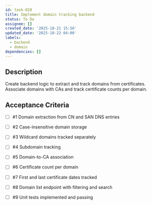 ```yaml
---
id: task-028
title: Implement domain tracking backend
status: To Do
assignee: []
created_date: '2025-10-21 15:50'
updated_date: '2025-10-22 04:00'
labels:
  - backend
  - domain
dependencies: []
---
```


## Description

<!-- SECTION:DESCRIPTION:BEGIN -->
Create backend logic to extract and track domains from certificates. Associate domains with CAs and track certificate counts per domain.
<!-- SECTION:DESCRIPTION:END -->

## Acceptance Criteria
<!-- AC:BEGIN -->
- [ ] #1 Domain extraction from CN and SAN DNS entries
- [ ] #2 Case-insensitive domain storage
- [ ] #3 Wildcard domains tracked separately
- [ ] #4 Subdomain tracking
- [ ] #5 Domain-to-CA association
- [ ] #6 Certificate count per domain
- [ ] #7 First and last certificate dates tracked
- [ ] #8 Domain list endpoint with filtering and search

- [ ] #9 Unit tests implemented and passing
<!-- AC:END -->
